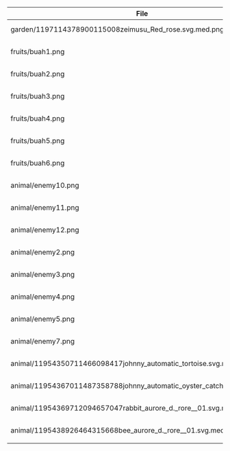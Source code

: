 | File | Source | License |
|------|--------|---------|
| garden/1197114378900115008zeimusu_Red_rose.svg.med.png | https://github.com/lskk/assets-game-VidyaNusa/blob/master/garden/1197114378900115008zeimusu_Red_rose.svg.med.png | Public domain |
|  |  |  |
| fruits/buah1.png | https://github.com/lskk/assets-game-VidyaNusa/blob/master/fruits/buah1.png | Public domain |
|  |  |  |
| fruits/buah2.png | https://github.com/lskk/assets-game-VidyaNusa/blob/master/fruits/buah2.png | Public domain |
|  |  |  |
| fruits/buah3.png | https://github.com/lskk/assets-game-VidyaNusa/blob/master/fruits/buah3.png | Public domain |
|  |  |  |
| fruits/buah4.png | https://github.com/lskk/assets-game-VidyaNusa/blob/master/fruits/buah4.png | Public domain |
|  |  |  |
| fruits/buah5.png | https://github.com/lskk/assets-game-VidyaNusa/blob/master/fruits/buah5.png | Public domain |
|  |  |  |
| fruits/buah6.png | https://github.com/lskk/assets-game-VidyaNusa/blob/master/fruits/buah6.png | Public domain |
|  |  |  |
| animal/enemy10.png | https://github.com/lskk/assets-game-VidyaNusa/blob/master/animal/enemy10.png | Public domain |
|  |  |  |
| animal/enemy11.png| https://github.com/lskk/assets-game-VidyaNusa/blob/master/animal/enemy11.png | Public domain |
|  |  |  |
| animal/enemy12.png| https://github.com/lskk/assets-game-VidyaNusa/blob/master/animal/enemy12.png | Public domain |
|  |  |  |
| animal/enemy2.png| https://github.com/lskk/assets-game-VidyaNusa/blob/master/animal/enemy2.png | Public domain |
|  |  |  |
| animal/enemy3.png| https://github.com/lskk/assets-game-VidyaNusa/blob/master/animal/enemy3.png | Public domain |
|  |  |  |
| animal/enemy4.png| https://github.com/lskk/assets-game-VidyaNusa/blob/master/animal/enemy4.png | Public domain |
|  |  |  |
| animal/enemy5.png| https://github.com/lskk/assets-game-VidyaNusa/blob/master/animal/enemy5.png | Public domain |
|  |  |  |
| animal/enemy7.png| https://github.com/lskk/assets-game-VidyaNusa/blob/master/animal/enemy7.png | Public domain |
|  |  |  |
| animal/11954350711466098417johnny_automatic_tortoise.svg.med.png| https://github.com/lskk/assets-game-VidyaNusa/blob/master/animal/11954350711466098417johnny_automatic_tortoise.svg.med.png | Public domain |
|  |  |  |
| animal/11954367011487358788johnny_automatic_oyster_catcher.svg.med.png| https://github.com/lskk/assets-game-VidyaNusa/blob/master/animal/11954367011487358788johnny_automatic_oyster_catcher.svg.med.png | Public domain |
|  |  |  |
| animal/11954369712094657047rabbit_aurore_d._rore__01.svg.med.png| https://github.com/lskk/assets-game-VidyaNusa/blob/master/animal/11954369712094657047rabbit_aurore_d._rore__01.svg.med.png | Public domain |
|  |  |  |
| animal/1195438926464315668bee_aurore_d._rore__01.svg.med.png| https://github.com/lskk/assets-game-VidyaNusa/blob/master/animal/1195438926464315668bee_aurore_d._rore__01.svg.med.png | Public domain |
|  |  |  |
